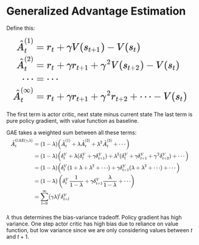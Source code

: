 # Generalized Advantage Estimation
Define this:
![alt text](image-2.png)
The first term is actor critic, next state minus current state
The last term is pure policy gradient, with value function as baseline.

GAE takes a weighted sum between all these terms:
![alt text](image-1.png)


$\lambda$ thus determines the bias-variance tradeoff. Policy gradient has high variance. One step actor critic has high bias due to reliance on value function, but low variance since we are only considering values between $t$ and $t+1$.

